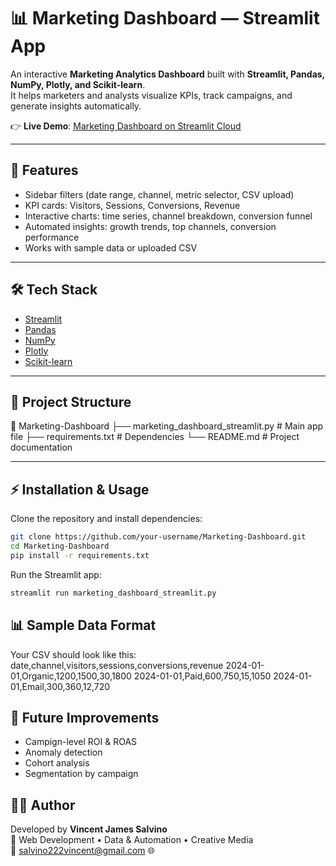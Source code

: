# 📊 Marketing Dashboard — Streamlit App

An interactive **Marketing Analytics Dashboard** built with **Streamlit, Pandas, NumPy, Plotly, and Scikit-learn**.  
It helps marketers and analysts visualize KPIs, track campaigns, and generate insights automatically.  

👉 **Live Demo**: [Marketing Dashboard on Streamlit Cloud](https://marketing-dashboard-hwzfrwawiurmjqzpg2yeex.streamlit.app/)

---

## 🚀 Features
- Sidebar filters (date range, channel, metric selector, CSV upload)
- KPI cards: Visitors, Sessions, Conversions, Revenue
- Interactive charts: time series, channel breakdown, conversion funnel
- Automated insights: growth trends, top channels, conversion performance
- Works with sample data or uploaded CSV

---

## 🛠️ Tech Stack
- [Streamlit](https://streamlit.io)
- [Pandas](https://pandas.pydata.org/)
- [NumPy](https://numpy.org/)
- [Plotly](https://plotly.com/python/)
- [Scikit-learn](https://scikit-learn.org/)

---

## 📂 Project Structure
📂 Marketing-Dashboard
├── marketing_dashboard_streamlit.py # Main app file
├── requirements.txt # Dependencies
└── README.md # Project documentation

---

## ⚡ Installation & Usage
Clone the repository and install dependencies:
```bash
git clone https://github.com/your-username/Marketing-Dashboard.git
cd Marketing-Dashboard
pip install -r requirements.txt
```

Run the Streamlit app:
```bash
streamlit run marketing_dashboard_streamlit.py
```

## 📊 Sample Data Format

Your CSV should look like this:
date,channel,visitors,sessions,conversions,revenue
2024-01-01,Organic,1200,1500,30,1800
2024-01-01,Paid,600,750,15,1050
2024-01-01,Email,300,360,12,720


## 🔮 Future Improvements
- Campign-level ROI & ROAS
- Anomaly detection
- Cohort analysis
- Segmentation by campaign

## 👨‍💻 Author

Developed by **Vincent James Salvino**  
💼 Web Development • Data & Automation • Creative Media  
📧 salvino222vincent@gmail.com
🌐 

